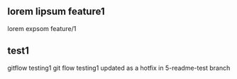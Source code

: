 ## lorem lipsum feature1
lorem expsom feature/1
## test1
gitflow testing1
git flow testing1 updated as a hotfix in 5-readme-test branch

